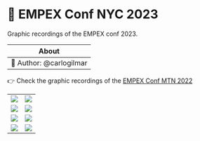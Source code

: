 # 🚀 EMPEX Conf NYC 2023

Graphic recordings of the EMPEX conf 2023.

|About|
|:---:|
|🎨 Author: @carlogilmar|

👉 Check the graphic recordings of the [EMPEX Conf MTN 2022](./2022.md)

<table width="100%">
  <tr>
    <td width="50%">
      <img src="https://github.com/visualpartnership/empexconf/assets/17634377/0ae0b891-fa98-4895-b9a9-697f4f82a7a4">
    </td>
    <td width="50%">
      <img src="https://github.com/visualpartnership/empexconf/assets/17634377/8c2e8e9e-100d-4fdd-90d4-d3737d1eed79">
    </td>
  </tr>
  
  <tr>
    <td width="50%">
      <img src="https://github.com/visualpartnership/empexconf/assets/17634377/82482f7b-2a9d-433a-b4c1-753510429fed">
    </td>
    <td width="50%">
      <img src="https://github.com/visualpartnership/empexconf/assets/17634377/8bd8594e-c5bb-4d44-be3a-77bb7d4a0959">
    </td>
  </tr>
  
  <tr>
    <td width="50%">
      <img src="https://github.com/visualpartnership/empexconf/assets/17634377/52288e35-410d-43cf-84a8-4c961c9e5019">
    </td>
    <td width="50%">
      <img src="https://github.com/visualpartnership/empexconf/assets/17634377/fe34fad8-d63f-4596-88ae-d824fb514e20">
    </td>
  </tr>
  
  <tr>
    <td width="50%">
      <img src="https://github.com/visualpartnership/empexconf/assets/17634377/52f483d4-40a0-41e2-b1c2-f811a9fde17d">
    </td>
    <td width="50%">
      <img src="https://github.com/visualpartnership/empexconf/assets/17634377/20b1610b-e6d3-4b97-900a-235de7fd0af6">
    </td>
  </tr>
  
</table>
